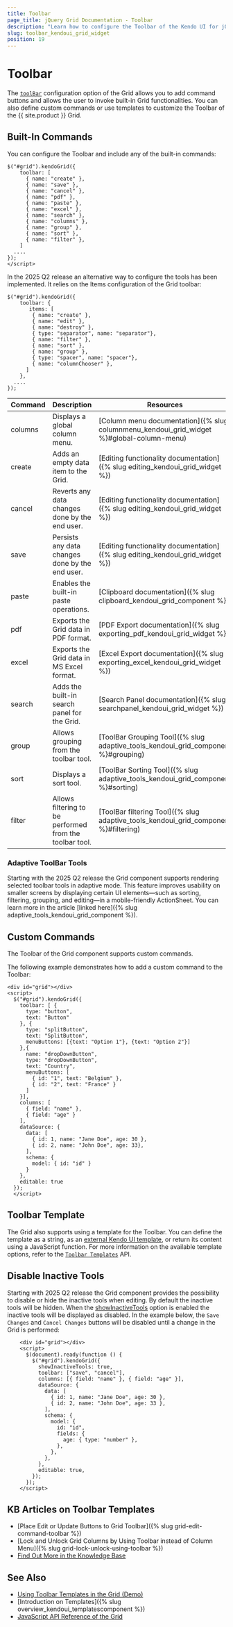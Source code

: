 ```yaml
---
title: Toolbar
page_title: jQuery Grid Documentation - Toolbar
description: "Learn how to configure the Toolbar of the Kendo UI for jQuery Grid."
slug: toolbar_kendoui_grid_widget
position: 19
---
```


# Toolbar

The [`toolBar`](/api/javascript/ui/grid/configuration/toolbar) configuration option of the Grid allows you to add command buttons and allows the user to invoke built-in Grid functionalities. You can also define custom commands or use templates to customize the Toolbar of the {{ site.product }} Grid.

## Built-In Commands

You can configure the Toolbar and include any of the built-in commands:

```
$("#grid").kendoGrid({
    toolbar: [
      { name: "create" },
      { name: "save" },
      { name: "cancel" },
      { name: "pdf" },
      { name: "paste" },
      { name: "excel" },
      { name: "search" },
      { name: "columns" },
      { name: "group" },
      { name: "sort" },
      { name: "filter" },
    ]
  ....
});
</script>
```

In the 2025 Q2 release an alternative way to configure the tools has been implemented. It relies on the Items configuration of the Grid toolbar:

```
$("#grid").kendoGrid({
    toolbar: {         
       items: [
        { name: "create" },
        { name: "edit" },
        { name: "destroy" },
        { type: "separator", name: "separator"},
        { name: "filter" },
        { name: "sort" },
        { name: "group" },
        { type: "spacer", name: "spacer"},
        { name: "columnChooser" },
      ]
    },
  ....
});
```

| Command | Description | Resources|
|---|---|---|
| columns | Displays a global column menu. | [Column menu documentation]({% slug columnmenu_kendoui_grid_widget %}#global-column-menu) |
| create | Adds an empty data item to the Grid.| [Editing functionality documentation]({% slug editing_kendoui_grid_widget %}) |
| cancel | Reverts any data changes done by the end user.|[Editing functionality documentation]({% slug editing_kendoui_grid_widget %}) |
| save | Persists any data changes done by the end user.|[Editing functionality documentation]({% slug editing_kendoui_grid_widget %}) |
| paste | Enables the built-in paste operations.| [Clipboard documentation]({% slug clipboard_kendoui_grid_component %})|
| pdf | Exports the Grid data in PDF format.| [PDF Export documentation]({% slug exporting_pdf_kendoui_grid_widget %})|
| excel | Exports the Grid data in MS Excel format.| [Excel Export documentation]({% slug exporting_excel_kendoui_grid_widget %})|
| search | Adds the built-in search panel for the Grid.| [Search Panel documentation]({% slug searchpanel_kendoui_grid_widget %})|
| group | Allows grouping from the toolbar tool. | [ToolBar Grouping Tool]({% slug adaptive_tools_kendoui_grid_component %}#grouping) |
| sort | Displays a sort tool. | [ToolBar Sorting Tool]({% slug adaptive_tools_kendoui_grid_component %}#sorting) |
| filter | Allows filtering to be performed from the toolbar tool. | [ToolBar filtering Tool]({% slug adaptive_tools_kendoui_grid_component %}#filtering) |


### Adaptive ToolBar Tools

Starting with the 2025 Q2 release the Grid component supports rendering selected toolbar tools in adaptive mode. This feature improves usability on smaller screens by displaying certain UI elements—such as sorting, filtering, grouping, and editing—in a mobile-friendly ActionSheet. You can learn more in the article [linked here]({% slug adaptive_tools_kendoui_grid_component %}).

## Custom Commands

The Toolbar of the Grid component supports custom commands.

The following example demonstrates how to add a custom command to the Toolbar:

```dojo
<div id="grid"></div>
<script>
  $("#grid").kendoGrid({
    toolbar: [ {
      type: "button",
      text: "Button"
    }, {
      type: "splitButton",
      text: "SplitButton",
      menuButtons: [{text: "Option 1"}, {text: "Option 2"}]
    },{
      name: "dropDownButton",
      type: "dropDownButton",
      text: "Country",
      menuButtons: [
        { id: "1", text: "Belgium" },
        { id: "2", text: "France" }
      ]
    }],
    columns: [
      { field: "name" },
      { field: "age" }
    ],
    dataSource: {
      data: [
        { id: 1, name: "Jane Doe", age: 30 },
        { id: 2, name: "John Doe", age: 33},
      ],
      schema: {
        model: { id: "id" }
      }
    },
    editable: true
  });
  </script>
```


## Toolbar Template

The Grid also supports using a template for the Toolbar. You can define the template as a string, as an [external Kendo UI template](https://docs.telerik.com/kendo-ui/framework/templates/get-started-external), or return its content using a JavaScript function. For more information on the available template options, refer to the [`Toolbar Templates`](/https://docs.telerik.com/kendo-ui/controls/grid/templates/toolbar-template) API.


## Disable Inactive Tools

Starting with 2025 Q2 release the Grid component provides the possibility to disable or hide the inactive tools when editing. By default the inactive tools will be hidden. When the [showInactiveTools](/api/javascript/ui/grid/configuration/toolbar.showinactivetools) option is enabled the inactive tools will be displayed as disabled.
In the example below, the `Save Changes` and `Cancel Changes` buttons will be disabled until a change in the Grid is performed:

```dojo
    <div id="grid"></div>
    <script>
      $(document).ready(function () {
        $("#grid").kendoGrid({
          showInactiveTools: true,
          toolbar: ["save", "cancel"],
          columns: [{ field: "name" }, { field: "age" }],
          dataSource: {
            data: [
              { id: 1, name: "Jane Doe", age: 30 },
              { id: 2, name: "John Doe", age: 33 },
            ],
            schema: {
              model: {
                id: "id",
                fields: {
                  age: { type: "number" },
                },
              },
            },
          },
          editable: true,
        });
      });
    </script>

```


## KB Articles on Toolbar Templates

* [Place Edit or Update Buttons to Grid Toolbar]({% slug grid-edit-command-toolbar %})
* [Lock and Unlock Grid Columns by Using Toolbar instead of Column Menu]({% slug grid-lock-unlock-using-toolbar %})
* [Find Out More in the Knowledge Base](/knowledge-base)

## See Also

* [Using Toolbar Templates in the Grid (Demo)](https://demos.telerik.com/kendo-ui/grid/toolbar-template)
* [Introduction on Templates]({% slug overview_kendoui_templatescomponent %})
* [JavaScript API Reference of the Grid](/api/javascript/ui/grid)
